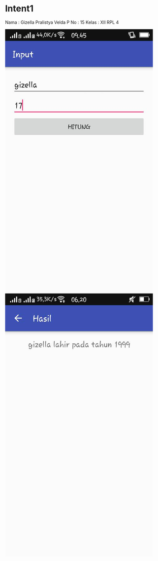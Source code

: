# Intent1

Nama : Gizella Pralistya Velda P
No : 15
Kelas : XII RPL 4

![gambar1](https://github.com/gizellavp/Intent1/blob/master/6959.jpg)
![gambar2](https://github.com/gizellavp/Intent1/blob/master/6956.jpg)
